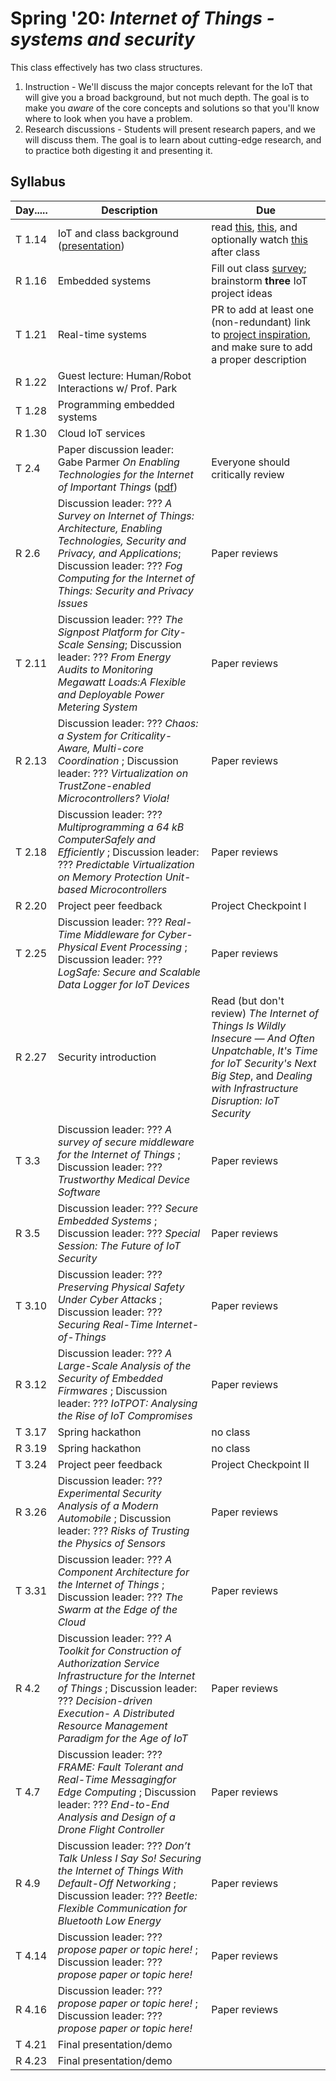 # Spring '20: *Internet of Things - systems and security*

This class effectively has two class structures.

1. Instruction - We'll discuss the major concepts relevant for the IoT that will give you a broad background, but not much depth.
    The goal is to make you *aware* of the core concepts and solutions so that you'll know where to look when you have a problem.
1. Research discussions - Students will present research papers, and we will discuss them.
    The goal is to learn about cutting-edge research, and to practice both digesting it and presenting it.

## Syllabus

| Day..... | Description | Due |
| --- | --- | --- |
| T 1.14 | IoT and class background ([presentation](https://github.com/gwu-iot/collaboration/blob/master/resources/local_copy/01_intro.pdf)) | read [this](https://www.mckinsey.com/industries/private-equity-and-principal-investors/our-insights/growing-opportunities-in-the-internet-of-things), [this](https://www.scientificamerican.com/article/the-bandwidth-bottleneck-that-is-throttling-the-internet/), and optionally watch [this](https://www.youtube.com/watch?v=4QTAtFaIiyc) after class |
| R 1.16 | Embedded systems | Fill out class [survey](https://forms.gle/xkXFdTXT64gF7TzcA); brainstorm **three** IoT project ideas |
| T 1.21 | Real-time systems | PR to add at least one (non-redundant) link to [project inspiration](https://github.com/gwu-iot/collaboration/blob/master/resources/inspiration.md), and make sure to add a proper description |
| R 1.22 | Guest lecture: Human/Robot Interactions w/ Prof. Park |  |
| T 1.28 | Programming embedded systems | |
| R 1.30 | Cloud IoT services | |
| T 2.4 | Paper discussion leader: Gabe Parmer *On Enabling Technologies for the Internet of Important Things* ([pdf](https://github.com/gwu-iot/collaboration/blob/master/papers/cps18enabling_tech.pdf)) | Everyone should critically review |
| R 2.6 | Discussion leader: ??? *A Survey on Internet of Things: Architecture, Enabling Technologies, Security and Privacy, and Applications*; Discussion leader: ??? *Fog Computing for the Internet of Things: Security and Privacy Issues* | Paper reviews |
| T 2.11 | Discussion leader: ??? *The Signpost Platform for City-Scale Sensing*; Discussion leader: ??? *From Energy Audits to Monitoring Megawatt Loads:A Flexible and Deployable Power Metering System* | Paper reviews |
| R 2.13 | Discussion leader: ??? *Chaos: a System for Criticality-Aware, Multi-core Coordination* ; Discussion leader: ??? *Virtualization on TrustZone-enabled Microcontrollers? Viola!* | Paper reviews |
| T 2.18 | Discussion leader: ??? *Multiprogramming a 64 kB ComputerSafely and Efficiently* ; Discussion leader: ??? *Predictable Virtualization on Memory Protection Unit-based Microcontrollers* | Paper reviews |
| R 2.20 | Project peer feedback | Project Checkpoint I |
| T 2.25 | Discussion leader: ??? *Real-Time Middleware for Cyber-Physical Event Processing* ; Discussion leader: ??? *LogSafe: Secure and Scalable Data Logger for IoT Devices* | Paper reviews |
| R 2.27 | Security introduction | Read (but don't review) *The Internet of Things Is Wildly Insecure — And Often Unpatchable*, *It's Time for IoT Security's Next Big Step*, and *Dealing with Infrastructure Disruption: IoT Security* |
| T 3.3 | Discussion leader: ??? *A survey of secure middleware for the Internet of Things* ; Discussion leader: ??? *Trustworthy Medical Device Software* | Paper reviews |
| R 3.5 | Discussion leader: ??? *Secure Embedded Systems* ; Discussion leader: ??? *Special Session: The Future of IoT Security* | Paper reviews |
| T 3.10 | Discussion leader: ??? *Preserving Physical Safety Under Cyber Attacks* ; Discussion leader: ??? *Securing Real-Time Internet-of-Things* | Paper reviews |
| R 3.12 | Discussion leader: ??? *A Large-Scale Analysis of the Security  of Embedded Firmwares* ; Discussion leader: ??? *IoTPOT: Analysing the Rise of IoT Compromises* | Paper reviews |
| T 3.17 | Spring hackathon | no class |
| R 3.19 | Spring hackathon | no class |
| T 3.24 | Project peer feedback | Project Checkpoint II |
| R 3.26 | Discussion leader: ??? *Experimental Security Analysis of a Modern Automobile* ; Discussion leader: ??? *Risks of Trusting the Physics of Sensors* | Paper reviews |
| T 3.31 | Discussion leader: ??? *A Component Architecture for the Internet of Things* ; Discussion leader: ??? *The Swarm at the Edge of the Cloud* | Paper reviews |
| R 4.2 | Discussion leader: ??? *A Toolkit for Construction of Authorization Service Infrastructure for the Internet of Things* ; Discussion leader: ??? *Decision-driven Execution- A Distributed Resource Management Paradigm for the Age of IoT* | Paper reviews |
| T 4.7 | Discussion leader: ??? *FRAME: Fault Tolerant and Real-Time Messagingfor Edge Computing* ; Discussion leader: ??? *End-to-End Analysis and Design of a Drone Flight Controller* | Paper reviews |
| R 4.9 | Discussion leader: ??? *Don’t Talk Unless I Say So! Securing the Internet of Things With Default-Off Networking* ; Discussion leader: ??? *Beetle: Flexible Communication for Bluetooth Low Energy* | Paper reviews |
| T 4.14 | Discussion leader: ??? *propose paper or topic here!* ; Discussion leader: ??? *propose paper or topic here!* | Paper reviews |
| R 4.16 | Discussion leader: ??? *propose paper or topic here!* ; Discussion leader: ??? *propose paper or topic here!* | Paper reviews |
| T 4.21 | Final presentation/demo | |
| R 4.23 | Final presentation/demo | |

